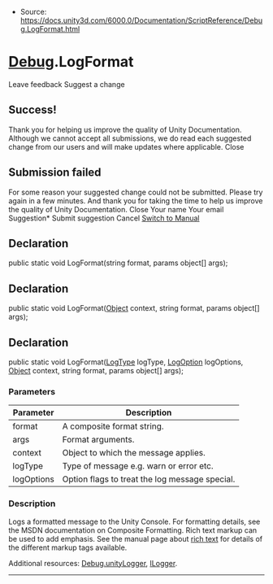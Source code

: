 * Source: https://docs.unity3d.com/6000.0/Documentation/ScriptReference/Debug.LogFormat.html

#  [Debug](https://docs.unity3d.com/6000.0/Documentation/ScriptReference/Debug.html).LogFormat
Leave feedback
Suggest a change
## Success!
Thank you for helping us improve the quality of Unity Documentation. Although we cannot accept all submissions, we do read each suggested change from our users and will make updates where applicable.
Close
## Submission failed
For some reason your suggested change could not be submitted. Please <a>try again</a> in a few minutes. And thank you for taking the time to help us improve the quality of Unity Documentation.
Close
Your name Your email Suggestion* Submit suggestion
Cancel
[Switch to Manual](https://docs.unity3d.com/6000.0/Documentation/Manual/class-Debug.html "Go to Debug Component in the Manual")
## Declaration
public static void LogFormat(string format, params object[] args); 
## Declaration
public static void LogFormat([Object](https://docs.unity3d.com/6000.0/Documentation/ScriptReference/Object.html) context, string format, params object[] args); 
## Declaration
public static void LogFormat([LogType](https://docs.unity3d.com/6000.0/Documentation/ScriptReference/LogType.html) logType, [LogOption](https://docs.unity3d.com/6000.0/Documentation/ScriptReference/LogOption.html) logOptions, [Object](https://docs.unity3d.com/6000.0/Documentation/ScriptReference/Object.html) context, string format, params object[] args); 
### Parameters
Parameter | Description  
---|---  
format | A composite format string.  
args | Format arguments.  
context | Object to which the message applies.  
logType | Type of message e.g. warn or error etc.  
logOptions | Option flags to treat the log message special.  
### Description
Logs a formatted message to the Unity Console.
For formatting details, see the MSDN documentation on Composite Formatting. Rich text markup can be used to add emphasis. See the manual page about [rich text](https://docs.unity3d.com/6000.0/Documentation/Manual/StyledText.html) for details of the different markup tags available.  
  
Additional resources: [Debug.unityLogger](https://docs.unity3d.com/6000.0/Documentation/ScriptReference/Debug-unityLogger.html), [ILogger](https://docs.unity3d.com/6000.0/Documentation/ScriptReference/ILogger.html).
* * *
